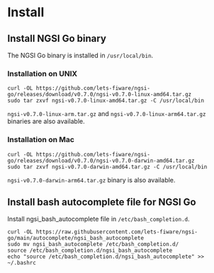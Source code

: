 # Install

## Install NGSI Go binary

The NGSI Go binary is installed in `/usr/local/bin`.

### Installation on UNIX

```console
curl -OL https://github.com/lets-fiware/ngsi-go/releases/download/v0.7.0/ngsi-v0.7.0-linux-amd64.tar.gz
sudo tar zxvf ngsi-v0.7.0-linux-amd64.tar.gz -C /usr/local/bin
```

`ngsi-v0.7.0-linux-arm.tar.gz` and `ngsi-v0.7.0-linux-arm64.tar.gz` binaries are also available.

### Installation on Mac

```console
curl -OL https://github.com/lets-fiware/ngsi-go/releases/download/v0.7.0/ngsi-v0.7.0-darwin-amd64.tar.gz
sudo tar zxvf ngsi-v0.7.0-darwin-amd64.tar.gz -C /usr/local/bin
```

`ngsi-v0.7.0-darwin-arm64.tar.gz` binary is also available.

## Install bash autocomplete file for NGSI Go

Install ngsi_bash_autocomplete file in `/etc/bash_completion.d`.

```console
curl -OL https://raw.githubusercontent.com/lets-fiware/ngsi-go/main/autocomplete/ngsi_bash_autocomplete
sudo mv ngsi_bash_autocomplete /etc/bash_completion.d/
source /etc/bash_completion.d/ngsi_bash_autocomplete
echo "source /etc/bash_completion.d/ngsi_bash_autocomplete" >> ~/.bashrc
```
